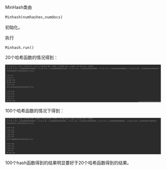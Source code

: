 MinHash类由

```python
Minhash(numhashes,numdocs)
```

初始化。



执行

```
Minhash.run()
```

20个哈希函数的情况得到：

![](.\pic\20hashes.png)

100个哈希函数的情况下得到：

![](.\pic\100hashes.png)



100个hash函数得到的结果明显要好于20个哈希函数得到的结果。
